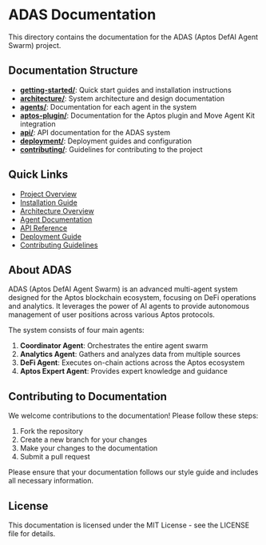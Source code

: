 # ADAS Documentation

This directory contains the documentation for the ADAS (Aptos DefAI Agent Swarm) project.

## Documentation Structure

- **[getting-started/](./getting-started/)**: Quick start guides and installation instructions
- **[architecture/](./architecture/)**: System architecture and design documentation
- **[agents/](./agents/)**: Documentation for each agent in the system
- **[aptos-plugin/](./aptos-plugin/)**: Documentation for the Aptos plugin and Move Agent Kit integration
- **[api/](./api/)**: API documentation for the ADAS system
- **[deployment/](./deployment/)**: Deployment guides and configuration
- **[contributing/](./contributing/)**: Guidelines for contributing to the project

## Quick Links

- [Project Overview](./getting-started/overview.md)
- [Installation Guide](./getting-started/installation.md)
- [Architecture Overview](./architecture/overview.md)
- [Agent Documentation](./agents/README.md)
- [API Reference](./api/README.md)
- [Deployment Guide](./deployment/README.md)
- [Contributing Guidelines](./contributing/README.md)

## About ADAS

ADAS (Aptos DefAI Agent Swarm) is an advanced multi-agent system designed for the Aptos blockchain ecosystem, focusing on DeFi operations and analytics. It leverages the power of AI agents to provide autonomous management of user positions across various Aptos protocols.

The system consists of four main agents:

1. **Coordinator Agent**: Orchestrates the entire agent swarm
2. **Analytics Agent**: Gathers and analyzes data from multiple sources
3. **DeFi Agent**: Executes on-chain actions across the Aptos ecosystem
4. **Aptos Expert Agent**: Provides expert knowledge and guidance

## Contributing to Documentation

We welcome contributions to the documentation! Please follow these steps:

1. Fork the repository
2. Create a new branch for your changes
3. Make your changes to the documentation
4. Submit a pull request

Please ensure that your documentation follows our style guide and includes all necessary information.

## License

This documentation is licensed under the MIT License - see the LICENSE file for details. 